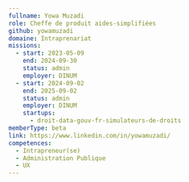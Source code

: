 ```yaml
---
fullname: Yowa Muzadi
role: Cheffe de produit aides-simplifiées
github: yowamuzadi
domaine: Intraprenariat
missions:
  - start: 2023-05-09
    end: 2024-09-30
    status: admin
    employer: DINUM
  - start: 2024-09-02
    end: 2025-09-02
    status: admin
    employer: DINUM
    startups:
      - droit-data-gouv-fr-simulateurs-de-droits
memberType: beta
link: https://www.linkedin.com/in/yowamuzadi/
competences:
  - Intrapreneur(se)
  - Administration Publique
  - UX
---
```

